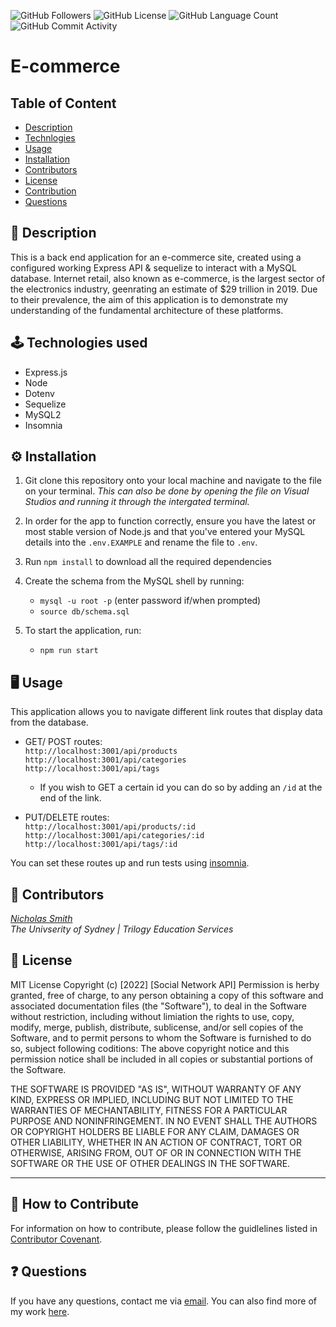 <img alt="GitHub Followers" src="https://img.shields.io/github/followers/N1cholasSmith"> <img alt="GitHub License" src="https://img.shields.io/apm/l/vim-mode">  <img alt="GitHub Language Count" src="https://img.shields.io/github/languages/count/N1cholasSmith/social-network-api">  <img alt="GitHub Commit Activity" src="https://img.shields.io/github/commit-activity/w/N1cholasSmith/social-network-api">

# E-commerce

## Table of Content 

* [Description](#description)
* [Technlogies](#technologies)
* [Usage](#usage)
* [Installation](#installation)
* [Contributors](#contributors)
* [License](#license)
* [Contribution](#contribution)
* [Questions](#questions)

<a name="description"></a>
## 📝 Description
This is a back end application for an e-commerce site, created using a configured working Express API & sequelize to interact with a MySQL database. Internet retail, also known as e-commerce, is the largest sector of the electronics industry, geenrating an estimate of $29 trillion in 2019. Due to their prevalence, the aim of this application is to demonstrate my understanding of the fundamental architecture of these platforms. 


<a name="technologies"></a>
## 🕹 Technologies used 
- Express.js
- Node
- Dotenv
- Sequelize 
- MySQL2
- Insomnia

<a name="installation"></a>
## ⚙️ Installation 

1. Git clone this repository onto your local machine and navigate to the file on your terminal. *This can also be done by opening the file on Visual Studios and running it through the intergated terminal.*

2. In order for the app to function correctly, ensure you have the latest or most stable version of Node.js and that you've entered your MySQL details into the `.env.EXAMPLE` and rename the file to `.env`.

3. Run `npm install` to download all the required dependencies


4. Create the schema from the MySQL shell by running: 
    - `mysql -u root -p` (enter password if/when prompted)
    - `source db/schema.sql`
 

5. To start the application, run:

    - `npm run start`


<a name="usage"></a>
## 🖥 Usage 
This application allows you to navigate different link routes that display data from the database. 

- GET/ POST routes: <br>
    `http://localhost:3001/api/products`<br>
    `http://localhost:3001/api/categories` <br>
    `http://localhost:3001/api/tags` <br>

     - If you wish to GET a certain id you can do so by adding an `/id` at the end of the link. 

- PUT/DELETE routes: <br>
    `http://localhost:3001/api/products/:id`<br>
    `http://localhost:3001/api/categories/:id` <br>
    `http://localhost:3001/api/tags/:id` <br>

You can set these routes up and run tests using [insomnia](https://docs.insomnia.rest/).

<a name="contributors"></a>
## 👥 Contributors

*[Nicholas Smith](https://github.com/N1cholasSmith)* <br>
*The Univserity of Sydney | Trilogy Education Services* <br>

<a name="license"></a>
## 🔖 License

MIT License
Copyright (c) [2022] [Social Network API]
Permission is herby granted, free of charge, to any person obtaining a copy of this software and associated documentation files (the "Software"), to deal in the Software without restriction, including without limiation the rights to use, copy, modify, merge, publish, distribute, sublicense, and/or sell copies of the Software, and to permit persons to whom the Software is furnished to do so, subject following coditions: 
The above copyright notice and this permission notice shall be included in all copies or substantial portions of the Software. 

THE SOFTWARE IS PROVIDED "AS IS", WITHOUT WARRANTY OF ANY KIND, EXPRESS OR IMPLIED, INCLUDING BUT NOT LIMITED TO THE WARRANTIES OF MECHANTABILITY, FITNESS FOR A PARTICULAR PURPOSE AND NONINFRINGEMENT. IN NO EVENT SHALL THE AUTHORS OR COPYRIGHT HOLDERS BE LIABLE FOR ANY CLAIM, DAMAGES OR OTHER LIABILITY, WHETHER IN AN ACTION OF CONTRACT, TORT OR OTHERWISE, ARISING FROM, OUT OF OR IN CONNECTION WITH THE SOFTWARE OR THE USE OF OTHER DEALINGS IN THE SOFTWARE.  

---
<a name="contribution"></a>
## 🤝 How to Contribute

For information on how to contribute, please follow the guidlelines listed in [Contributor Covenant](https://www.contributor-covenant.org/).

<a name="questions"></a>
## ❓ Questions
If you have any questions, contact me via [email](nicholassmithsoftwareengineer@gmail.com). You can also find more of my work [here](https://github.com/N1cholasSmith).
